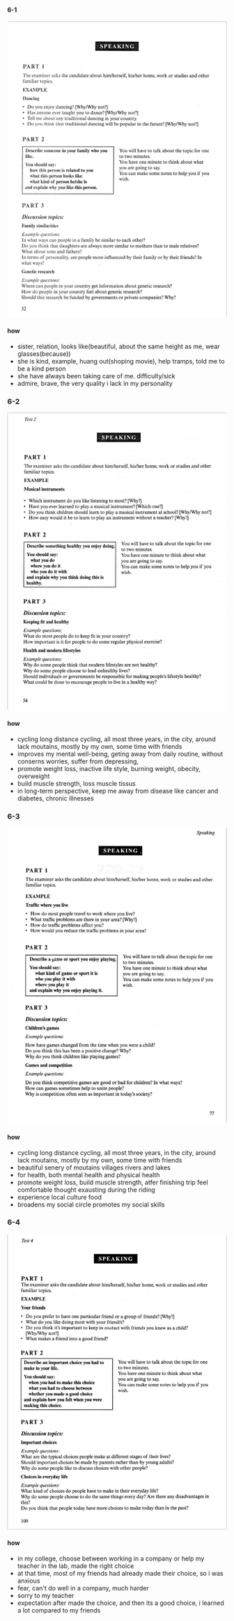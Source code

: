 #### 6-1
![](../pictures/speaking6-1.png)

#### how
- sister, relation, looks like(beautiful, about the same height as me, wear glasses(because))
- she is kind, example, huang out(shoping movie), help tramps, told me to be a kind person
- she have always been taking care of me. difficulty/sick
- admire, brave, the very quality i lack in my personality


### 6-2
![](../pictures/speaking6-2.png)

#### how
- cycling long distance cycling, all most three years, in the city, around lack moutains, mostly by my own, some time with friends
- improves my mental well-being, geting away from daily routine, without conserns worries, suffer from depressing,
- promote weight loss, inactive life style, burning weight, obecity, overweight
- build muscle strength, loss muscle tissus
- in long-term perspective, keep me away from disease like cancer and diabetes, chronic illnesses


### 6-3
![](../pictures/speaking6-3.png)

#### how
- cycling long distance cycling, all most three years, in the city, around lack moutains, mostly by my own, some time with friends
- beautiful senery of moutains villages rivers and lakes
- for health, both mental health and physical health
- promote weight loss, build muscle strength, atfer finishing trip feel comfortable thought exausting during the riding
- experience local culture food
- broadens my social circle promotes my social skills

### 6-4
![](../pictures/speaking6-4.png)

#### how
- in my college, choose between working in a company or help my teacher in the lab, made the right choice
- at that time, most of my friends had already made their choice, so i was anxious
- fear, can't do well in a company, much harder
- sorry to my teacher
- expectation after made the choice, and then its a good choice, i learned a lot compared to my friends